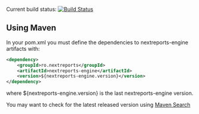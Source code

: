 Current build status: [![Build Status](https://buildhive.cloudbees.com/job/nextreports/job/nextreports-engine/badge/icon)](https://buildhive.cloudbees.com/job/nextreports/job/nextreports-engine/)

Using Maven
-------------------
In your pom.xml you must define the dependencies to nextreports-engine artifacts with:

```xml
<dependency>
    <groupId>ro.nextreports</groupId>
    <artifactId>nextreports-engine</artifactId>
    <version>${nextreports-engine.version}</version>
</dependency>    
```

where ${nextreports-engine.version} is the last nextreports-engine version.

You may want to check for the latest released version using [Maven Search](http://search.maven.org/#search%7Cga%7C1%7Cnextreports-engine)
